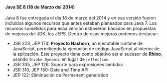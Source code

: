 #### Java SE 8 (18 de Marzo del 2014)

Java 8 fue entregada el dia 18 de marzo del 2014 y en esa versión fueron incluidos algunos recursos que antes estaban planeados para Java 7. Los recursos sometidos para esaa versión estuvieron basados en propuestas de mejoras del JDK, los JEPS. Dentro de esas mejoras podemos destacar:

* JSR 223, JEP 174: **Proyecto Nashorn**, un ejecutable runtime de JavaScript, permitiendo la ejecución de código JavaScript al interior de la aplicación. Este proyecto tiene como objetivo ser el sucesor de **Rhino**, usando `Invoke Dynamic` en lugar de `reflection`.
* JSR 335, JEP 126: Soporte para expresiones lambdas
* JSR 310, JEP 150: Date and Time API
* JEP 122: Eliminación de Permanent generation
